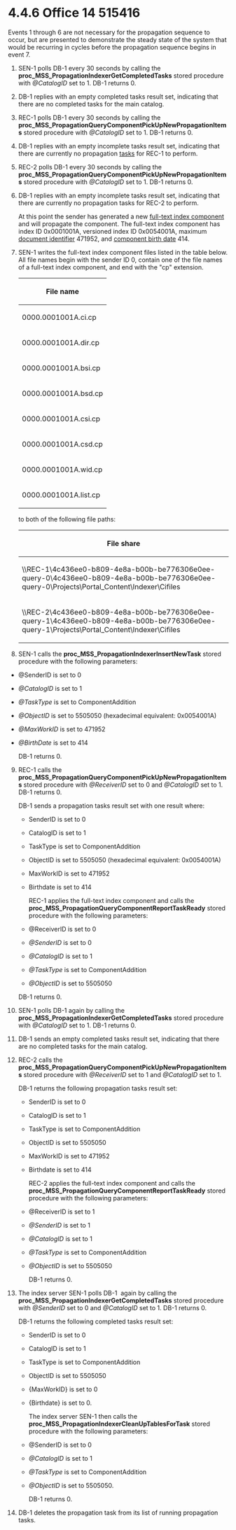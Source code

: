 <html dir="LTR" xmlns:mshelp="http://msdn.microsoft.com/mshelp" xmlns:ddue="http://ddue.schemas.microsoft.com/authoring/2003/5" xmlns:xlink="http://www.w3.org/1999/xlink" xmlns:tool="http://www.microsoft.com/tooltip">
 <body>
 <div id="header">
 <h1 class="heading">4.4.6 Office 14 515416</h1>
 </div>
 <div id="mainSection">
 <div id="mainBody">
 <div id="allHistory" class="saveHistory"></div>
 <div id="sectionSection0" class="section" name="collapseableSection">
 

<p>Events 1 through 6 are not necessary for the propagation
sequence to occur, but are presented to demonstrate the steady state of the
system that would be recurring in cycles before the propagation sequence begins
in event 7.</p>

<ol><li><p><span> </span>SEN-1 polls DB-1
every 30 seconds by calling the <b>proc_MSS_PropagationIndexerGetCompletedTasks</b>
stored procedure with <i>@CatalogID</i> set to 1. DB-1 returns 0.</p>

</li><li><p><span> </span>DB-1 replies
with an empty completed tasks result set, indicating that there are no
completed tasks for the main catalog.</p>

</li><li><p><span> </span>REC-1 polls DB-1
every 30 seconds by calling the <b>proc_MSS_PropagationQueryComponentPickUpNewPropagationItems</b>
stored procedure with <i>@CatalogID</i> set to 1. DB-1 returns 0.</p>

</li><li><p><span> </span>DB-1 replies
with an empty incomplete tasks result set, indicating that there are currently
no propagation <a href="f6104033-4e55-48ec-9da1-1b5b736b4dec.md#gt_740b149e-e6b4-49f5-bc16-e03ff41def7f">tasks</a> for
REC-1 to perform.</p>

</li><li><p><span> </span>REC-2 polls DB-1
every 30 seconds by calling the <b>proc_MSS_PropagationQueryComponentPickUpNewPropagationItems</b>
stored procedure with <i>@CatalogID</i> set to 1. DB-1 returns 0.</p>

</li><li><p><span> </span>DB-1 replies
with an empty incomplete tasks result set, indicating that there are currently
no propagation tasks for REC-2 to perform.</p>

<p>At this point the sender has
generated a new <a href="f6104033-4e55-48ec-9da1-1b5b736b4dec.md#gt_b41cc3a9-1974-4f2b-8944-13f7f3c28303">full-text
index component</a> and will propagate the component. The full-text index
component has index ID 0x0001001A, versioned index ID 0x0054001A, maximum <a href="f6104033-4e55-48ec-9da1-1b5b736b4dec.md#gt_57833f30-88a2-4ab4-a07c-db88b9246f44">document identifier</a> 471952,
and <a href="f6104033-4e55-48ec-9da1-1b5b736b4dec.md#gt_4e6de273-4b78-4c0c-b812-69f4c8616510">component birth date</a>
414.</p>

</li><li><p><span> </span>SEN-1 writes the
full-text index component files listed in the table below. All file names begin
with the sender ID 0, contain one of the file names of a full-text index
component, and end with the &quot;cp&quot; extension.</p>

<table>
 <thead>
 <tr>
 <th>
 <p>File name</p>
 </th>
 </tr>
 </thead>
 <tr>
 <td>
 <p>0000.0001001A.ci.cp</p>
 </td>
 </tr>
 <tr>
 <td>
 <p>0000.0001001A.dir.cp</p>
 </td>
 </tr>
 <tr>
 <td>
 <p>0000.0001001A.bsi.cp</p>
 </td>
 </tr>
 <tr>
 <td>
 <p>0000.0001001A.bsd.cp</p>
 </td>
 </tr>
 <tr>
 <td>
 <p>0000.0001001A.csi.cp</p>
 </td>
 </tr>
 <tr>
 <td>
 <p>0000.0001001A.csd.cp</p>
 </td>
 </tr>
 <tr>
 <td>
 <p>0000.0001001A.wid.cp</p>
 </td>
 </tr>
 <tr>
 <td>
 <p>0000.0001001A.list.cp</p>
 </td>
 </tr>
</table>

<p>to both of the following file
paths: </p>

<table>
 <thead>
 <tr>
 <th>
 <p>File share</p>
 </th>
 </tr>
 </thead>
 <tr>
 <td>
 <p>\\REC-1\4c436ee0-b809-4e8a-b00b-be776306e0ee-query-0\4c436ee0-b809-4e8a-b00b-be776306e0ee-query-0\Projects\Portal_Content\Indexer\Cifiles</p>
 </td>
 </tr>
 <tr>
 <td>
 <p>\\REC-2\4c436ee0-b809-4e8a-b00b-be776306e0ee-query-1\4c436ee0-b809-4e8a-b00b-be776306e0ee-query-1\Projects\Portal_Content\Indexer\Cifiles</p>
 </td>
 </tr>
</table>

<p> </p>

</li><li><p><span> </span>SEN-1 calls the <b>proc_MSS_PropagationIndexerInsertNewTask</b>
stored procedure with the following parameters:</p>

</li></ol><ul><li><p><span><span> 
</span></span>@SenderID is set to 0</p>

</li><li><p><span><span> 
</span></span><i>@CatalogID</i> is set to 1</p>

</li><li><p><span><span> 
</span></span><i>@TaskType</i> is set to ComponentAddition</p>

</li><li><p><span><span> 
</span></span><i>@ObjectID</i> is set to 5505050 (hexadecimal equivalent:
0x0054001A)</p>

</li><li><p><span><span> 
</span></span><i>@MaxWorkID</i> is set to 471952</p>

</li><li><p><span><span> 
</span></span><i>@BirthDate </i>is set to 414</p>

<p>DB-1 returns 0.</p>

</li></ul><ol start="9."><li><p><span> </span>REC-1 calls the <b>proc_MSS_PropagationQueryComponentPickUpNewPropagationItems</b>
stored procedure with <i>@ReceiverID</i> set to 0 and <i>@CatalogID</i> set to
1. DB-1 returns 0.</p>

<p>DB-1 sends a propagation tasks result set with one
result where:</p>

<ul><li><p><span><span> 
</span></span>SenderID is set to 0</p>

</li><li><p><span><span> 
</span></span>CatalogID is set to 1</p>

</li><li><p><span><span> 
</span></span>TaskType is set to ComponentAddition</p>

</li><li><p><span><span> 
</span></span>ObjectID is set to 5505050 (hexadecimal equivalent: 0x0054001A)</p>

</li><li><p><span><span> 
</span></span>MaxWorkID is set to 471952</p>

</li><li><p><span><span> 
</span></span>Birthdate is set to 414</p>

<p>REC-1 applies the full-text index component and calls
the <b>proc_MSS_PropagationQueryComponentReportTaskReady</b> stored procedure
with the following parameters:</p>

</li><li><p><span><span> 
</span></span>@ReceiverID is set to 0</p>

</li><li><p><span><span> 
</span></span><i>@SenderID</i> is set to 0</p>

</li><li><p><span><span> 
</span></span><i>@CatalogID</i> is set to 1</p>

</li><li><p><span><span> 
</span></span><i>@TaskType</i> is set to ComponentAddition</p>

</li><li><p><span><span> 
</span></span><i>@ObjectID</i> is set to 5505050</p>

</li></ul><p>DB-1 returns 0.</p>

</li><li><p><span> </span>SEN-1 polls DB-1 again by
calling the <b>proc_MSS_PropagationIndexerGetCompletedTasks</b> stored
procedure with <i>@CatalogID</i> set to 1. DB-1 returns 0.</p>

</li><li><p><span> </span>DB-1 sends an empty
completed tasks result set, indicating that there are no completed tasks for
the main catalog.</p>

</li><li><p><span> </span>REC-2 calls the <b>proc_MSS_PropagationQueryComponentPickUpNewPropagationItems</b>
stored procedure with <i>@ReceiverID</i> set to 1 and <i>@CatalogID</i> set to
1.</p>

<p>DB-1 returns the following propagation tasks result
set:</p>

<ul><li><p><span><span> 
</span></span>SenderID is set to 0</p>

</li><li><p><span><span> 
</span></span>CatalogID is set to 1</p>

</li><li><p><span><span> 
</span></span>TaskType is set to ComponentAddition</p>

</li><li><p><span><span> 
</span></span>ObjectID is set to 5505050</p>

</li><li><p><span><span> 
</span></span>MaxWorkID is set to 471952</p>

</li><li><p><span><span> 
</span></span>Birthdate is set to 414</p>

<p>REC-2 applies the full-text index component and calls
the <b>proc_MSS_PropagationQueryComponentReportTaskReady</b> stored procedure
with the following parameters:</p>

</li><li><p><span><span> 
</span></span>@ReceiverID is set to 1</p>

</li><li><p><span><span> 
</span></span><i>@SenderID</i> is set to 1</p>

</li><li><p><span><span> 
</span></span><i>@CatalogID</i> is set to 1</p>

</li><li><p><span><span> 
</span></span><i>@TaskType</i> is set to ComponentAddition</p>

</li><li><p><span><span> 
</span></span><i>@ObjectID</i> is set to 5505050</p>

<p>DB-1 returns 0.</p>

</li></ul></li><li><p><span> </span>The index server SEN-1 polls
DB-1  again by calling the <b>proc_MSS_PropagationIndexerGetCompletedTasks</b>
stored procedure with <i>@SenderID</i> set to 0 and <i>@CatalogID</i> set to 1.
DB-1 returns 0.</p>

<p>DB-1 returns the following completed tasks result
set:</p>

<ul><li><p><span><span> 
</span></span>SenderID is set to 0</p>

</li><li><p><span><span> 
</span></span>CatalogID is set to 1</p>

</li><li><p><span><span> 
</span></span>TaskType is set to ComponentAddition</p>

</li><li><p><span><span> 
</span></span>ObjectID is set to 5505050</p>

</li><li><p><span><span> 
</span></span>{MaxWorkID} is set to 0</p>

</li><li><p><span><span> 
</span></span>{Birthdate} is set to 0.</p>

<p>The index server SEN-1 then calls the <b>proc_MSS_PropagationIndexerCleanUpTablesForTask</b>
stored procedure with the following parameters:</p>

</li><li><p><span><span> 
</span></span>@SenderID is set to 0</p>

</li><li><p><span><span> 
</span></span><i>@CatalogID</i> is set to 1</p>

</li><li><p><span><span> 
</span></span><i>@TaskType</i> is set to ComponentAddition</p>

</li><li><p><span><span> 
</span></span><i>@ObjectID</i> is set to 5505050.</p>

<p>DB-1 returns 0.</p>

</li></ul></li><li><p><span> </span>DB-1 deletes the propagation
task from its list of running propagation tasks.</p>

</li></ol>
 </div>
 </div>
 </div>
 </body>
</html>